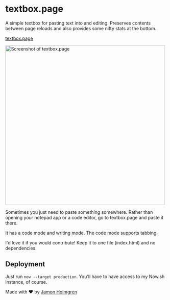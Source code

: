 # textbox.page

A simple textbox for pasting text into and editing. Preserves contents between page reloads and also provides some nifty stats at the bottom.

[textbox.page](https://textbox.page)

<img alt="Screenshot of textbox.page" width="500" src="https://user-images.githubusercontent.com/1479215/57552564-2ac24300-7321-11e9-9a6a-090d38ca02ce.png" />

Sometimes you just need to paste something somewhere. Rather than opening your notepad app or a code editor, go to textbox.page and paste it there.

It has a code mode and writing mode. The code mode supports tabbing.

I'd love it if you would contribute! Keep it to one file (index.html) and no dependencies.

## Deployment

Just run `now --target production`. You'll have to have access to my Now.sh instance, of course.

Made with :heart: by [Jamon Holmgren](https://twitter.com/jamonholmgren)
